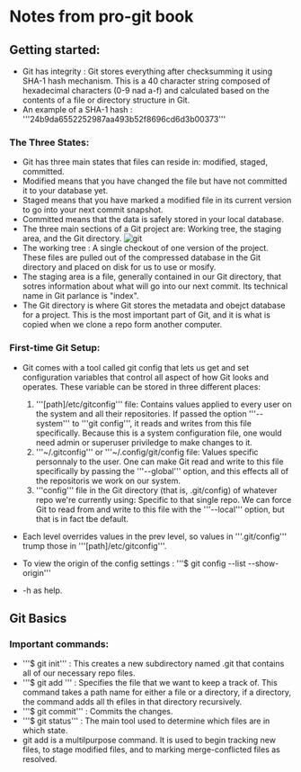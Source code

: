 # Notes from pro-git book

## Getting started:

* Git has integrity : Git stores everything after checksumming it using SHA-1 hash mechanism. This is a 40 character string composed of hexadecimal characters (0-9 nad a-f) and calculated based on the contents of a file or directory structure in Git.
* An example of a SHA-1 hash : '''24b9da6552252987aa493b52f8696cd6d3b00373'''

### The Three States:
* Git has three main states that files can reside in: modified, staged, committed.
* Modified means that you have changed the file but have not committed it to your database yet.
* Staged means that you have marked a modified file in its current version to go into your next commit snapshot.
* Committed means that the data is safely stored in your local database.
* The three main sections of a Git project are: Working tree, the staging area, and the Git directory. ![git](/home/azaki45/Pictures/git.png)
* The working tree : A single checkout of one version of the project. These files are pulled out of the compressed database in the Git directory and placed on disk for us to use or mosify.
* The staging area is a file, generally contained in our Git directory, that sotres information about what will go into our next commit. Its technical name in Git parlance is "index".
* The Git directory is where Git stores the metadata and obejct database for a project. This is the most important part of Git, and it is what is copied when we clone a repo form another computer.

### First-time Git Setup:
* Git comes with a tool called git config that lets us get and set configuration variables that control all aspect of how Git looks and operates. These variable can be stored in three different places:
  1. '''[path]/etc/gitconfig''' file: Contains values applied to every user on the system and all their repositories. If passed the option '''--system''' to '''git config''', it reads and writes from this file specifically. Because this is a system configuration file, one would need admin or superuser priviledge to make changes to it.
  2. '''~/.gitconfig''' or '''~/.config/git/config file: Values specific personnaly to the user. One can make Git read and write to this file specifically by passing the '''--global''' option, and this effects all of the repositoris we work on our system.
  3. '''config''' file in the Git directory (that is, .git/config) of whatever repo we're currently using: Specific to that single repo. We can force Git to read from and write to this file with the '''--local''' option, but that is in fact tbe default.

* Each level overrides values in the prev level, so values in '''.git/config''' trump those in '''[path]/etc/gitconfig'''.
* To view the origin of the config settings : '''$ git config --list --show-origin'''
* -h as help.

## Git Basics

### Important commands:
* '''$ git init''' : This creates a new subdirectory named .git that contains all of our necessary repo files.
* '''$ git add <file>''' : Specifies the file that we want to keep a track of. This command takes a path name for either a file or a directory, if a directory, the command adds all th efiles in that directory recursively.
* '''$ git commit''' : Commits the changes.
* '''$ git status''' : The main tool used to determine which files are in which state.
* git add is a multilpurpose command. It is used to begin tracking new files, to stage modified files, and to marking merge-conflicted files as resolved.
  
  
